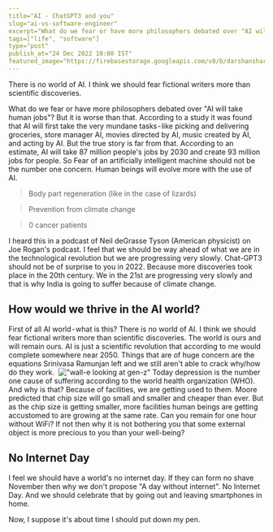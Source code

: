 ```yaml
---
title="AI - ChatGPT3 and you"
slug="ai-vs-software-engineer"
excerpt="What do we fear or have more philosophers debated over "AI will take human jobs"? But it is worse than that."
tags=["life", "software"]
type="post"
publish_at="24 Dec 2022 10:00 IST"
featured_image="https://firebasestorage.googleapis.com/v0/b/darshansharma-ur.appspot.com/o/images%2FWall-e%20lokking%20at%20gen-z.png?alt=media&token=b1e59b7a-14a7-4a12-a614-03c9c1e684e7"
---
```


There is no world of AI. I think we should fear fictional writers more than scientific discoveries.

What do we fear or have more philosophers debated over "AI will take human jobs"? But it is worse than that. According to a study it was found that AI will first take the very mundane tasks - like picking and delivering groceries, store manager AI, movies directed by AI, music created by AI, and acting by AI. But the true story is far from that. According to an estimate, AI will take 87 million people's jobs by 2030 and create 93 million jobs for people. So Fear of an artificially intelligent machine should not be the number one concern. Human beings will evolve more with the use of AI. 
> Body part regeneration (like in the case of lizards)


> Prevention from climate change 

> 0 cancer patients 

I heard this in a podcast of Neil deGrasse Tyson (American physicist) on Joe Rogan's podcast. I feel that we should be way ahead of what we are in the technological revolution but we are progressing very slowly. Chat-GPT3 should not be of surprise to you in 2022. Because more discoveries took place in the 20th century. We in the 21st are progressing very slowly and that is why India is going to suffer because of climate change. 
## How would we thrive in the AI world?
First of all AI world - what is this? There is no world of AI. I think we should fear fictional writers more than scientific discoveries. The world is ours and will remain ours. AI is just a scientific revolution that according to me would complete somewhere near 2050. Things that are of huge concern are the equations Srinivasa Ramunjan left and we still aren't able to crack why/how do they work. 
!["wall-e looking at gen-z"](https://firebasestorage.googleapis.com/v0/b/darshansharma-ur.appspot.com/o/images%2FWall-e%20lokking%20at%20gen-z.png?alt=media&token=b1e59b7a-14a7-4a12-a614-03c9c1e684e7)
Today depression is the number one cause of suffering according to the world health organization (WHO). And why is that? Because of facilities, we are getting used to them. Moore predicted that chip size will go small and smaller and cheaper than ever. But as the chip size is getting smaller, more facilities human beings are getting accustomed to are growing at the same rate. Can you remain for one hour without WiFi? If not then why it is not bothering you that some external object is more precious to you than your well-being?
## No Internet Day 
I feel we should have a world's no internet day. If they can form no shave November then why we don't propose "A day without internet". No Internet Day. And we should celebrate that by going out and leaving smartphones in home. 
    
Now, I suppose it's about time I should put down my pen.
